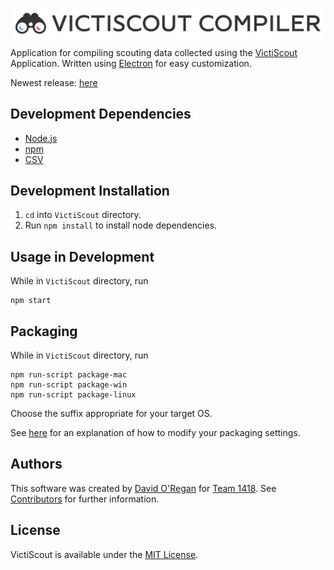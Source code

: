 [<img src="images/readme/header.png" align="center" alt="VictiScout Compiler">](https://github.com/Git-HorizonZz/VictiScout-Compiler)

Application for compiling scouting data collected using the [VictiScout](https://github.com/frc1418/VictiScout/releases) Application. Written using [Electron](http://electron.atom.io/) for easy customization.

Newest release: [here](https://github.com/frc1418/VictiScout-Compiler/releases)

## Development Dependencies
* [Node.js](https://nodejs.org)
* [npm](https://npmjs.com)
* [CSV](https://csv.js.org)

## Development Installation
1. `cd` into `VictiScout` directory.
2. Run `npm install` to install node dependencies.

## Usage in Development
While in `VictiScout` directory, run

    npm start

## Packaging
While in `VictiScout` directory, run

    npm run-script package-mac
    npm run-script package-win
    npm run-script package-linux

Choose the suffix appropriate for your target OS.

See [here](https://github.com/electron-userland/electron-packager#readme) for an explanation of how to modify your packaging settings.

## Authors
This software was created by [David O'Regan](https://github.com/Git-HorizonZz) for [Team 1418](https://github.com/frc1418). See [Contributors](https://github.com/frc1418/VictiScout-Compiler/graphs/contributors) for further information.

## License
VictiScout is available under the [MIT License](LICENSE).
